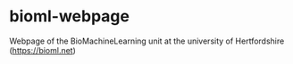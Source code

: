 # bioml-webpage
Webpage of the BioMachineLearning unit at the university of Hertfordshire
(https://bioml.net)
